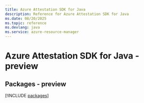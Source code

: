 ```yaml
---
title: Azure Attestation SDK for Java
description: Reference for Azure Attestation SDK for Java
ms.date: 08/20/2025
ms.topic: reference
ms.devlang: java
ms.service: azure-resource-manager
---
```

# Azure Attestation SDK for Java - preview
## Packages - preview
[!INCLUDE [packages](attestation-index.md)]